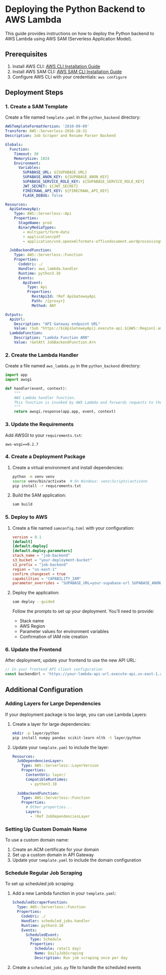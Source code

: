 
# Deploying the Python Backend to AWS Lambda

This guide provides instructions on how to deploy the Python backend to AWS Lambda using AWS SAM (Serverless Application Model).

## Prerequisites

1. Install AWS CLI: [AWS CLI Installation Guide](https://docs.aws.amazon.com/cli/latest/userguide/getting-started-install.html)
2. Install AWS SAM CLI: [AWS SAM CLI Installation Guide](https://docs.aws.amazon.com/serverless-application-model/latest/developerguide/serverless-sam-cli-install.html)
3. Configure AWS CLI with your credentials: `aws configure`

## Deployment Steps

### 1. Create a SAM Template

Create a file named `template.yaml` in the `python_backend` directory:

```yaml
AWSTemplateFormatVersion: '2010-09-09'
Transform: AWS::Serverless-2016-10-31
Description: Job Scraper and Resume Parser Backend

Globals:
  Function:
    Timeout: 30
    MemorySize: 1024
    Environment:
      Variables:
        SUPABASE_URL: ${SUPABASE_URL}
        SUPABASE_ANON_KEY: ${SUPABASE_ANON_KEY}
        SUPABASE_SERVICE_ROLE_KEY: ${SUPABASE_SERVICE_ROLE_KEY}
        JWT_SECRET: ${JWT_SECRET}
        FIRECRAWL_API_KEY: ${FIRECRAWL_API_KEY}
        FLASK_DEBUG: false

Resources:
  ApiGatewayApi:
    Type: AWS::Serverless::Api
    Properties:
      StageName: prod
      BinaryMediaTypes:
        - multipart/form-data
        - application/pdf
        - application/vnd.openxmlformats-officedocument.wordprocessingml.document

  JobBackendFunction:
    Type: AWS::Serverless::Function
    Properties:
      CodeUri: ./
      Handler: aws_lambda.handler
      Runtime: python3.10
      Events:
        ApiEvent:
          Type: Api
          Properties:
            RestApiId: !Ref ApiGatewayApi
            Path: /{proxy+}
            Method: ANY

Outputs:
  ApiUrl:
    Description: "API Gateway endpoint URL"
    Value: !Sub "https://${ApiGatewayApi}.execute-api.${AWS::Region}.amazonaws.com/prod/"
  LambdaFunction:
    Description: "Lambda Function ARN"
    Value: !GetAtt JobBackendFunction.Arn
```

### 2. Create the Lambda Handler

Create a file named `aws_lambda.py` in the `python_backend` directory:

```python
import app
import awsgi

def handler(event, context):
    """
    AWS Lambda handler function.
    This function is invoked by AWS Lambda and forwards requests to the Flask app.
    """
    return awsgi.response(app.app, event, context)
```

### 3. Update the Requirements

Add AWSGI to your `requirements.txt`:

```
aws-wsgi==0.2.7
```

### 4. Create a Deployment Package

1. Create a virtual environment and install dependencies:
   ```bash
   python -m venv venv
   source venv/bin/activate  # On Windows: venv\Scripts\activate
   pip install -r requirements.txt
   ```

2. Build the SAM application:
   ```bash
   sam build
   ```

### 5. Deploy to AWS

1. Create a file named `samconfig.toml` with your configuration:
   ```toml
   version = 0.1
   [default]
   [default.deploy]
   [default.deploy.parameters]
   stack_name = "job-backend"
   s3_bucket = "your-deployment-bucket"
   s3_prefix = "job-backend"
   region = "us-east-1"
   confirm_changeset = true
   capabilities = "CAPABILITY_IAM"
   parameter_overrides = "SUPABASE_URL=your-supabase-url SUPABASE_ANON_KEY=your-anon-key SUPABASE_SERVICE_ROLE_KEY=your-service-role-key JWT_SECRET=your-jwt-secret FIRECRAWL_API_KEY=your-firecrawl-api-key"
   ```

2. Deploy the application:
   ```bash
   sam deploy --guided
   ```

   Follow the prompts to set up your deployment. You'll need to provide:
   - Stack name
   - AWS Region
   - Parameter values for environment variables
   - Confirmation of IAM role creation

### 6. Update the Frontend

After deployment, update your frontend to use the new API URL:

```javascript
// In your frontend API client configuration
const backendUrl = 'https://your-lambda-api-url.execute-api.us-east-1.amazonaws.com/prod';
```

## Additional Configuration

### Adding Layers for Large Dependencies

If your deployment package is too large, you can use Lambda Layers:

1. Create a layer for large dependencies:
   ```bash
   mkdir -p layer/python
   pip install numpy pandas scikit-learn nltk -t layer/python
   ```

2. Update your `template.yaml` to include the layer:
   ```yaml
   Resources:
     JobDependenciesLayer:
       Type: AWS::Serverless::LayerVersion
       Properties:
         ContentUri: layer/
         CompatibleRuntimes:
           - python3.10
     
     JobBackendFunction:
       Type: AWS::Serverless::Function
       Properties:
         # Other properties...
         Layers:
           - !Ref JobDependenciesLayer
   ```

### Setting Up Custom Domain Name

To use a custom domain name:

1. Create an ACM certificate for your domain
2. Set up a custom domain in API Gateway
3. Update your `template.yaml` to include the domain configuration

### Schedule Regular Job Scraping

To set up scheduled job scraping:

1. Add a new Lambda function in your `template.yaml`:
   ```yaml
   ScheduledScraperFunction:
     Type: AWS::Serverless::Function
     Properties:
       CodeUri: ./
       Handler: scheduled_jobs.handler
       Runtime: python3.10
       Events:
         ScheduledEvent:
           Type: Schedule
           Properties:
             Schedule: rate(1 day)
             Name: DailyJobScraping
             Description: Run job scraping once per day
   ```

2. Create a `scheduled_jobs.py` file to handle the scheduled events
